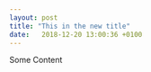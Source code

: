 ```yaml
---
layout: post
title: "This in the new title"
date:   2018-12-20 13:00:36 +0100
---
```


Some Content
